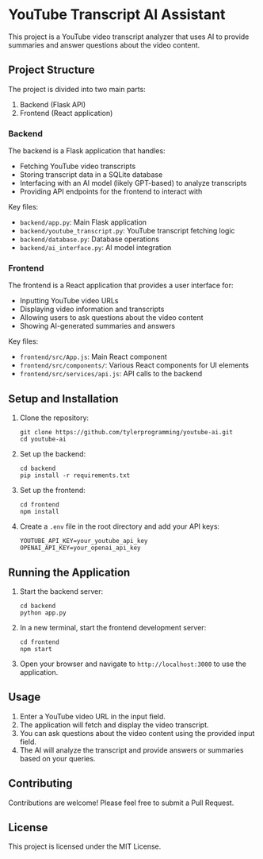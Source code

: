 # YouTube Transcript AI Assistant

This project is a YouTube video transcript analyzer that uses AI to provide summaries and answer questions about the video content.

## Project Structure

The project is divided into two main parts:

1. Backend (Flask API)
2. Frontend (React application)

### Backend

The backend is a Flask application that handles:

- Fetching YouTube video transcripts
- Storing transcript data in a SQLite database
- Interfacing with an AI model (likely GPT-based) to analyze transcripts
- Providing API endpoints for the frontend to interact with

Key files:
- `backend/app.py`: Main Flask application
- `backend/youtube_transcript.py`: YouTube transcript fetching logic
- `backend/database.py`: Database operations
- `backend/ai_interface.py`: AI model integration

### Frontend

The frontend is a React application that provides a user interface for:

- Inputting YouTube video URLs
- Displaying video information and transcripts
- Allowing users to ask questions about the video content
- Showing AI-generated summaries and answers

Key files:
- `frontend/src/App.js`: Main React component
- `frontend/src/components/`: Various React components for UI elements
- `frontend/src/services/api.js`: API calls to the backend

## Setup and Installation

1. Clone the repository:
   ```
   git clone https://github.com/tylerprogramming/youtube-ai.git
   cd youtube-ai
   ```

2. Set up the backend:
   ```
   cd backend
   pip install -r requirements.txt
   ```

3. Set up the frontend:
   ```
   cd frontend
   npm install
   ```

4. Create a `.env` file in the root directory and add your API keys:
   ```
   YOUTUBE_API_KEY=your_youtube_api_key
   OPENAI_API_KEY=your_openai_api_key
   ```

## Running the Application

1. Start the backend server:
   ```
   cd backend
   python app.py
   ```

2. In a new terminal, start the frontend development server:
   ```
   cd frontend
   npm start
   ```

3. Open your browser and navigate to `http://localhost:3000` to use the application.

## Usage

1. Enter a YouTube video URL in the input field.
2. The application will fetch and display the video transcript.
3. You can ask questions about the video content using the provided input field.
4. The AI will analyze the transcript and provide answers or summaries based on your queries.

## Contributing

Contributions are welcome! Please feel free to submit a Pull Request.

## License

This project is licensed under the MIT License.

